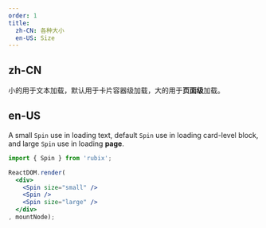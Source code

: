```yaml
---
order: 1
title: 
  zh-CN: 各种大小
  en-US: Size
---
```


## zh-CN

小的用于文本加载，默认用于卡片容器级加载，大的用于**页面级**加载。

## en-US

A small `Spin` use in loading text, default `Spin` use in loading card-level block, and large `Spin` use in loading **page**.

````jsx
import { Spin } from 'rubix';

ReactDOM.render(
  <div>
    <Spin size="small" />
    <Spin />
    <Spin size="large" />
  </div>
, mountNode);
````

<style>
.rubix-spin {
  margin-right: 16px;
}
</style>
